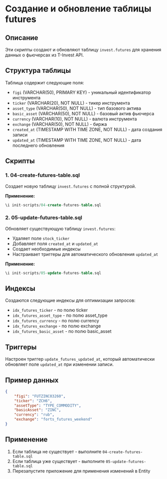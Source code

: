 # Создание и обновление таблицы futures

## Описание

Эти скрипты создают и обновляют таблицу `invest.futures` для хранения данных о фьючерсах из T-Invest API.

## Структура таблицы

Таблица содержит следующие поля:
- `figi` (VARCHAR(50), PRIMARY KEY) - уникальный идентификатор инструмента
- `ticker` (VARCHAR(20), NOT NULL) - тикер инструмента
- `asset_type` (VARCHAR(50), NOT NULL) - тип базового актива
- `basic_asset` (VARCHAR(50), NOT NULL) - базовый актив фьючерса
- `currency` (VARCHAR(10), NOT NULL) - валюта инструмента
- `exchange` (VARCHAR(50), NOT NULL) - биржа
- `created_at` (TIMESTAMP WITH TIME ZONE, NOT NULL) - дата создания записи
- `updated_at` (TIMESTAMP WITH TIME ZONE, NOT NULL) - дата последнего обновления

## Скрипты

### 1. 04-create-futures-table.sql
Создает новую таблицу `invest.futures` с полной структурой.

**Применение:**
```sql
\i init-scripts/04-create-futures-table.sql
```

### 2. 05-update-futures-table.sql
Обновляет существующую таблицу `invest.futures`:
- Удаляет поле `stock_ticker`
- Добавляет поля `created_at` и `updated_at`
- Создает необходимые индексы
- Настраивает триггеры для автоматического обновления `updated_at`

**Применение:**
```sql
\i init-scripts/05-update-futures-table.sql
```

## Индексы

Создаются следующие индексы для оптимизации запросов:
- `idx_futures_ticker` - по полю ticker
- `idx_futures_asset_type` - по полю asset_type
- `idx_futures_currency` - по полю currency
- `idx_futures_exchange` - по полю exchange
- `idx_futures_basic_asset` - по полю basic_asset

## Триггеры

Настроен триггер `update_futures_updated_at`, который автоматически обновляет поле `updated_at` при изменении записи.

## Пример данных

```json
{
    "figi": "FUTZINC03260",
    "ticker": "ZCH6",
    "assetType": "TYPE_COMMODITY",
    "basicAsset": "ZINC",
    "currency": "rub",
    "exchange": "forts_futures_weekend"
}
```

## Применение

1. Если таблица не существует - выполните `04-create-futures-table.sql`
2. Если таблица уже существует - выполните `05-update-futures-table.sql`
3. Перезапустите приложение для применения изменений в Entity
